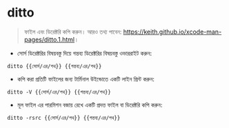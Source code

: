 # ditto

> ফাইল এবং ডিরেক্টরি কপি করুন।
> আরও তথ্য পাবেন: <https://keith.github.io/xcode-man-pages/ditto.1.html>।

- সোর্স ডিরেক্টরির বিষয়বস্তু দিয়ে গন্তব্য ডিরেক্টরির বিষয়বস্তু ওভাররাইট করুন:

`ditto {{সোর্স/এর/পথ}} {{গন্তব্য/এর/পথ}}`

- কপি করা প্রতিটি ফাইলের জন্য টার্মিনাল উইন্ডোতে একটি লাইন প্রিন্ট করুন:

`ditto -V {{সোর্স/এর/পথ}} {{গন্তব্য/এর/পথ}}`

- মূল ফাইল এর পারমিশন বজায় রেখে একটি প্রদত্ত ফাইল বা ডিরেক্টরি কপি করুন:

`ditto -rsrc {{সোর্স/এর/পথ}} {{গন্তব্য/এর/পথ}}`
